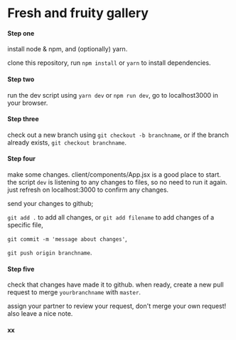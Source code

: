 # Fresh and fruity gallery

#### Step one
install node & npm, and (optionally) yarn. 

clone this repository, run `npm install` or `yarn` to install dependencies.

#### Step two
run the dev script using `yarn dev` or `npm run dev`, go to localhost3000 in your browser.

#### Step three
check out a new branch using `git checkout -b branchname`, or if the branch already exists, `git checkout branchname`.

#### Step four 
make some changes. client/components/App.jsx is a good place to start.
the script `dev` is listening to any changes to files, so no need to run it again. just refresh on localhost:3000 to confirm any changes. 


send your changes to github;

`git add .` to add all changes, or `git add filename` to add changes of a specific file,

`git commit -m 'message about changes'`,

`git push origin branchname`.

#### Step five
check that changes have made it to github. when ready, create a new pull request to merge `yourbranchname` with `master`. 

assign your partner to review your request, don't merge your own request! also leave a nice note. 

#### xx
